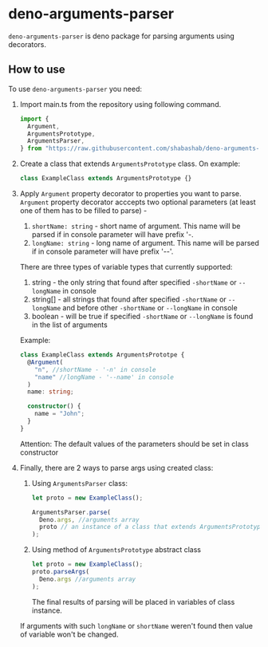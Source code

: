 # deno-arguments-parser

`deno-arguments-parser` is deno package for parsing arguments using decorators.

## How to use

To use `deno-arguments-parser` you need:

1. Import main.ts from the repository using following command.

   ```ts
   import {
     Argument,
     ArgumentsPrototype,
     ArgumentsParser,
   } from "https://raw.githubusercontent.com/shabashab/deno-arguments-parser/    master/main.ts";
   ```

2. Create a class that extends `ArgumentsPrototype` class. On example:

   ```ts
   class ExampleClass extends ArgumentsPrototype {}
   ```

3. Apply `Argument` property decorator to properties you want to parse. `Argument` property decorator acccepts two optional parameters (at least one of them has to be filled to parse) -

   1. `shortName: string` - short name of argument. This name will be parsed if in console parameter will have prefix '-.
   2. `longName: string` - long name of argument. This name will be parsed if in console parameter will have prefix '--'.

   There are three types of variable types that currently supported:

   1. string - the only string that found after specified `-shortName` or `--longName` in console
   2. string[] - all strings that found after specified `-shortName` or `--longName` and before other `-shortName` or `--longName` in console
   3. boolean - will be true if specified `-shortName` or `--longName` is found in the list of arguments

   Example:

   ```ts
   class ExampleClass extends ArgumentsPrototpe {
     @Argument(
       "n", //shortName - '-n' in console
       "name" //longName - '--name' in console
     )
     name: string;

     constructor() {
       name = "John";
     }
   }
   ```

   Attention: The default values of the parameters should be set in class constructor

4. Finally, there are 2 ways to parse args using created class:

   1. Using `ArgumentsParser` class:

      ```ts
      let proto = new ExampleClass();

      ArgumentsParser.parse(
        Deno.args, //arguments array
        proto // an instance of a class that extends ArgumentsPrototype abstract class
      );
      ```

   2. Using method of `ArgumentsPrototype` abstract class
      ```ts
      let proto = new ExampleClass();
      proto.parseArgs(
        Deno.args //arguments array
      );
      ```
      The final results of parsing will be placed in variables of class instance.

   If arguments with such `longName` or `shortName` weren't found then value of variable won't be changed.
